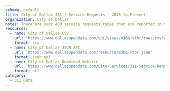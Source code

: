 ```yaml
---
schema: default
title: City of Dallas 311 / Service Requests - 2018 to Present
organization: City of Dallas
notes: There are over 400 service requests types that are reported in the 311 system that affect the quality of life of our citizens, neighborhoods, and communities. The most popular service requests include but are not limited to animal services requests, high weeds, junk motor vehicles, and a number of other code compliance-related issues. Requests that deal with streets and mobility such as street and pot hole repair are also very common. 311 also receives requests to address environmental issues such as water conservation and air quality complaints.
resources:
  - name: City of Dallas CSV
    url: 'https://www.dallasopendata.com/api/views/m36q-vtbr/rows.csv?accessType=DOWNLOAD'
    format: csv
  - name: City of Dallas JSON API
    url: 'https://www.dallasopendata.com/resource/m36q-vtbr.json'
    format: json api
  - name: City of Dallas Download Website
    url: 'https://www.dallasopendata.com/City-Services/311-Service-Requests-October-1-2018-to-Present-/m36q-vtbr'
    format: url
category:
  - 311 Data
---
```

